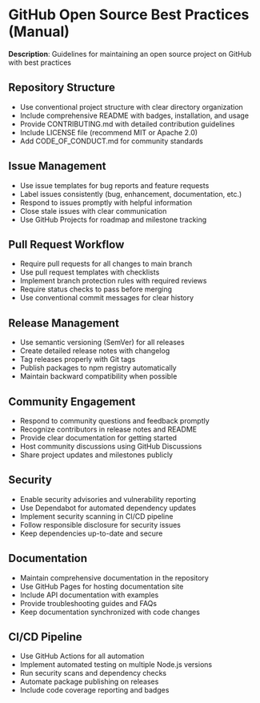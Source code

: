 # GitHub Open Source Best Practices (Manual)

**Description**: Guidelines for maintaining an open source project on GitHub with best practices

## Repository Structure
- Use conventional project structure with clear directory organization
- Include comprehensive README with badges, installation, and usage
- Provide CONTRIBUTING.md with detailed contribution guidelines
- Include LICENSE file (recommend MIT or Apache 2.0)
- Add CODE_OF_CONDUCT.md for community standards

## Issue Management
- Use issue templates for bug reports and feature requests
- Label issues consistently (bug, enhancement, documentation, etc.)
- Respond to issues promptly with helpful information
- Close stale issues with clear communication
- Use GitHub Projects for roadmap and milestone tracking

## Pull Request Workflow
- Require pull requests for all changes to main branch
- Use pull request templates with checklists
- Implement branch protection rules with required reviews
- Require status checks to pass before merging
- Use conventional commit messages for clear history

## Release Management
- Use semantic versioning (SemVer) for all releases
- Create detailed release notes with changelog
- Tag releases properly with Git tags
- Publish packages to npm registry automatically
- Maintain backward compatibility when possible

## Community Engagement
- Respond to community questions and feedback promptly
- Recognize contributors in release notes and README
- Provide clear documentation for getting started
- Host community discussions using GitHub Discussions
- Share project updates and milestones publicly

## Security
- Enable security advisories and vulnerability reporting
- Use Dependabot for automated dependency updates
- Implement security scanning in CI/CD pipeline
- Follow responsible disclosure for security issues
- Keep dependencies up-to-date and secure

## Documentation
- Maintain comprehensive documentation in the repository
- Use GitHub Pages for hosting documentation site
- Include API documentation with examples
- Provide troubleshooting guides and FAQs
- Keep documentation synchronized with code changes

## CI/CD Pipeline
- Use GitHub Actions for all automation
- Implement automated testing on multiple Node.js versions
- Run security scans and dependency checks
- Automate package publishing on releases
- Include code coverage reporting and badges
